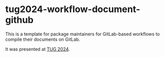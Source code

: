 # tug2024-workflow-document-github

This is a template for package maintainers for GitLab-based workflows to compile their documents on GitLab.

It was presented at [TUG 2024](https://www.tug.org/tug2024/).
